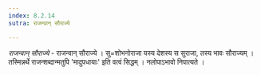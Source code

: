 ```yaml
---
index: 8.2.14
sutra: राजन्वान् सौराज्ये

---
```

_राजन्वान् सौराज्ये_ - राजन्वान् सौराज्ये । सु=शोभनोराजा यस्य देशस्य स सुराजा, तस्य भावः सौराज्यम् । तस्मिन्नर्थे राजन्शब्दान्मतुपि 'मादुपधायाः' इति वत्वं सिद्धम् । नलोपाऽभावो निपात्यते ।